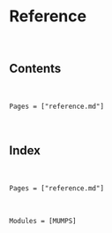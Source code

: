 # Reference
​
## Contents
​
```@contents
Pages = ["reference.md"]
```
​
## Index
​
```@index
Pages = ["reference.md"]
```
​
```@autodocs
Modules = [MUMPS]
```